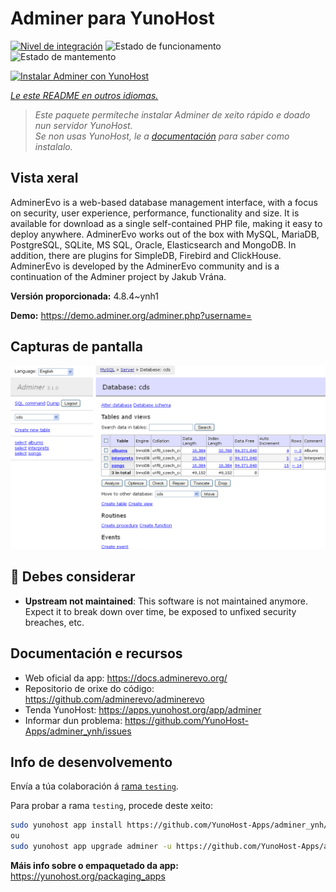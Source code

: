 <!--
NOTA: Este README foi creado automáticamente por <https://github.com/YunoHost/apps/tree/master/tools/readme_generator>
NON debe editarse manualmente.
-->

# Adminer para YunoHost

[![Nivel de integración](https://dash.yunohost.org/integration/adminer.svg)](https://ci-apps.yunohost.org/ci/apps/adminer/) ![Estado de funcionamento](https://ci-apps.yunohost.org/ci/badges/adminer.status.svg) ![Estado de mantemento](https://ci-apps.yunohost.org/ci/badges/adminer.maintain.svg)

[![Instalar Adminer con YunoHost](https://install-app.yunohost.org/install-with-yunohost.svg)](https://install-app.yunohost.org/?app=adminer)

*[Le este README en outros idiomas.](./ALL_README.md)*

> *Este paquete permíteche instalar Adminer de xeito rápido e doado nun servidor YunoHost.*  
> *Se non usas YunoHost, le a [documentación](https://yunohost.org/install) para saber como instalalo.*

## Vista xeral

AdminerEvo is a web-based database management interface, with a focus on security, user experience, performance, functionality and size. It is available for download as a single self-contained PHP file, making it easy to deploy anywhere. AdminerEvo works out of the box with MySQL, MariaDB, PostgreSQL, SQLite, MS SQL, Oracle, Elasticsearch and MongoDB. In addition, there are plugins for SimpleDB, Firebird and ClickHouse. AdminerEvo is developed by the AdminerEvo community and is a continuation of the Adminer project by Jakub Vrána.

**Versión proporcionada:** 4.8.4~ynh1

**Demo:** <https://demo.adminer.org/adminer.php?username=>

## Capturas de pantalla

![Captura de pantalla de Adminer](./doc/screenshots/screenshot.png)

## :red_circle: Debes considerar

- **Upstream not maintained**: This software is not maintained anymore. Expect it to break down over time, be exposed to unfixed security breaches, etc.

## Documentación e recursos

- Web oficial da app: <https://docs.adminerevo.org/>
- Repositorio de orixe do código: <https://github.com/adminerevo/adminerevo>
- Tenda YunoHost: <https://apps.yunohost.org/app/adminer>
- Informar dun problema: <https://github.com/YunoHost-Apps/adminer_ynh/issues>

## Info de desenvolvemento

Envía a túa colaboración á [rama `testing`](https://github.com/YunoHost-Apps/adminer_ynh/tree/testing).

Para probar a rama `testing`, procede deste xeito:

```bash
sudo yunohost app install https://github.com/YunoHost-Apps/adminer_ynh/tree/testing --debug
ou
sudo yunohost app upgrade adminer -u https://github.com/YunoHost-Apps/adminer_ynh/tree/testing --debug
```

**Máis info sobre o empaquetado da app:** <https://yunohost.org/packaging_apps>
